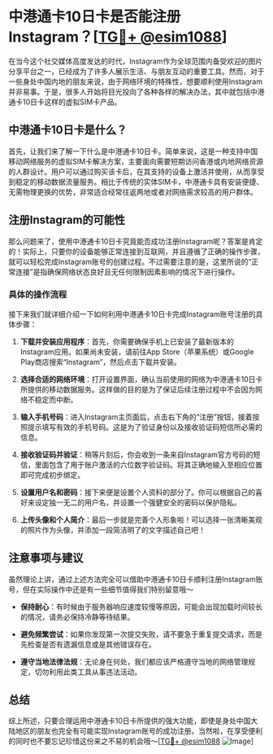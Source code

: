 # 中港通卡10日卡是否能注册Instagram？[[TG💪+ @esim1088](https://t.me/s/esim1088)]

在当今这个社交媒体高度发达的时代，Instagram作为全球范围内备受欢迎的图片分享平台之一，已经成为了许多人展示生活、与朋友互动的重要工具。然而，对于一些身处中国内地的朋友来说，由于网络环境的特殊性，想要顺利使用Instagram并非易事。于是，很多人开始将目光投向了各种各样的解决办法，其中就包括中港通卡10日卡这样的虚拟SIM卡产品。

## 中港通卡10日卡是什么？

首先，让我们来了解一下什么是中港通卡10日卡。简单来说，这是一种支持中国移动网络服务的虚拟SIM卡解决方案，主要面向需要短期访问香港或内地网络资源的人群设计。用户可以通过购买该卡后，在其支持的设备上激活并使用，从而享受到稳定的移动数据流量服务。相比于传统的实体SIM卡，中港通卡具有安装便捷、无需物理更换的优势，非常适合经常往返两地或者对网络需求较高的用户群体。

## 注册Instagram的可能性

那么问题来了，使用中港通卡10日卡究竟能否成功注册Instagram呢？答案是肯定的！实际上，只要你的设备能够正常连接到互联网，并且遵循了正确的操作步骤，就可以轻松完成Instagram账号的创建过程。不过需要注意的是，这里所说的“正常连接”是指确保网络状态良好且无任何限制因素影响的情况下进行操作。

### 具体的操作流程

接下来我们就详细介绍一下如何利用中港通卡10日卡完成Instagram账号注册的具体步骤：

1. **下载并安装应用程序**：首先，你需要确保手机上已安装了最新版本的Instagram应用。如果尚未安装，请前往App Store（苹果系统）或Google Play商店搜索“Instagram”，然后点击下载并安装。
   
2. **选择合适的网络环境**：打开设置界面，确认当前使用的网络为中港通卡10日卡所提供的移动数据服务。这样做的目的是为了保证后续注册过程中不会因为网络不稳定而中断。

3. **输入手机号码**：进入Instagram主页面后，点击右下角的“注册”按钮，接着按照提示填写有效的手机号码。这是为了验证身份以及接收验证码短信所必需的信息。

4. **接收验证码并验证**：稍等片刻后，你会收到一条来自Instagram官方号码的短信，里面包含了用于账户激活的六位数字验证码。将其正确地输入至相应位置即可完成初步绑定。

5. **设置用户名和密码**：接下来便是设置个人资料的部分了。你可以根据自己的喜好来设定独一无二的用户名，并设置一个强健安全的密码以保护隐私。

6. **上传头像和个人简介**：最后一步就是完善个人形象啦！可以选择一张清晰美观的照片作为头像，并添加一段简洁明了的文字描述自己吧！

## 注意事项与建议

虽然理论上讲，通过上述方法完全可以借助中港通卡10日卡顺利注册Instagram账号，但在实际操作中还是有一些细节值得我们特别留意哦～

- **保持耐心**：有时候由于服务器响应速度较慢等原因，可能会出现加载时间较长的情况，请务必保持冷静等待结果。
  
- **避免频繁尝试**：如果你发现第一次提交失败，请不要急于重复提交请求，而是先检查是否有遗漏信息或是其他错误存在。
  
- **遵守当地法律法规**：无论身在何处，我们都应该严格遵守当地的网络管理规定，切勿利用此类工具从事违法活动。

## 总结

综上所述，只要合理运用中港通卡10日卡所提供的强大功能，即使是身处中国大陆地区的朋友也完全有可能实现Instagram账号的成功注册。当然啦，在享受便利的同时也不要忘记珍惜这份来之不易的机会哦～[[TG💪+ @esim1088](https://t.me/s/esim1088) ![Image](https://i.postimg.cc/4NQfJmqS/Snipaste-2025-05-13-00-14-12.png)]